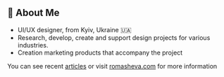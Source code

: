 ## 🧐 About Me

- UI/UX designer, from Kyiv, Ukraine 🇺🇦 
- Research, develop, create and support design projects for various industries. 
- Creation marketing products that accompany the project

You can see recent [articles](https://github.com/AllaRomasheva/articles) or visit [romasheva.com](https://romasheva.com/) for more information
